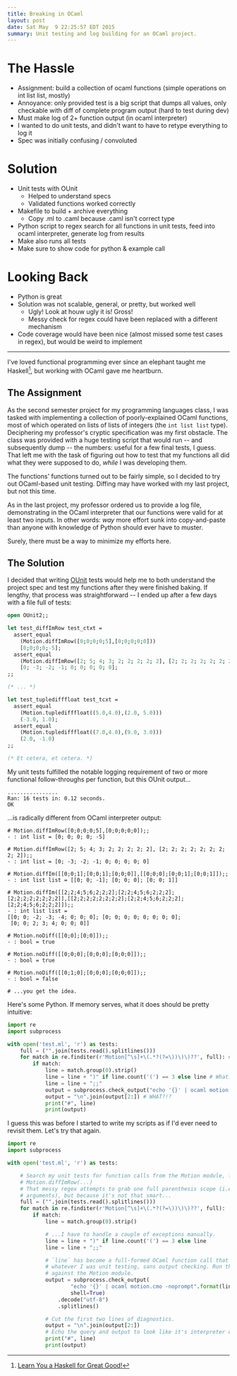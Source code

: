 ```yaml
---
title: Breaking in OCaml
layout: post
date: Sat May  9 22:25:57 EDT 2015
summary: Unit testing and log building for an OCaml project.
---
```


# The Hassle

- Assignment: build a collection of ocaml functions (simple operations on int list list, mostly)
- Annoyance: only provided test is a big script that dumps all values, only checkable with diff of complete program output (hard to test during dev)
- Must make log of 2+ function output (in ocaml interpreter)
- I wanted to do unit tests, and didn't want to have to retype everything to log it
- Spec was initially confusing / convoluted

# Solution 

- Unit tests with OUnit
  - Helped to understand specs
  - Validated functions worked correctly
- Makefile to build + archive everything
  - Copy .ml to .caml because .caml isn't correct type
- Python script to regex search for all functions in unit tests, feed into ocaml interpreter, generate log from results
- Make also runs all tests
- Make sure to show code for python & example call

# Looking Back

- Python is great
- Solution was not scalable, general, or pretty, but worked well
    - Ugly! Look at houw ugly it is! Gross!
    - Messy check for regex could have been replaced with a different mechanism
- Code coverage would have been nice (almost missed some test cases in regex), but would be weird to implement

* * *

I've loved functional programming ever since an elephant taught me Haskell[^1], but working with OCaml gave me heartburn.

[^1]: [Learn You a Haskell for Great Good!](http://learnyouahaskell.com/)

## The Assignment

As the second semester project for my programming languages class, I was tasked with implementing a collection of poorly-explained OCaml functions, most of which operated on lists of lists of integers (the `int list list` type). Deciphering my professor's cryptic specification was my first obstacle. The class was provided with a huge testing script that would run -- and subsequently dump -- the numbers: useful for a few final tests, I guess. That left me with the task of figuring out how to test that my functions all did what they were supposed to do, *while* I was developing them.

The functions' functions turned out to be fairly simple, so I decided to try out OCaml-based unit testing. Diffing may have worked with my last project, but not this time.

As in the last project, my professor ordered us to provide a log file, demonstrating in the OCaml interpreter that our functions were valid for at least two inputs. In other words: *way* more effort sunk into copy-and-paste than anyone with knowledge of Python should ever have to muster.

Surely, there must be a way to minimize my efforts here.

## The Solution

I decided that writing [OUnit](http://ounit.forge.ocamlcore.org/) tests would help me to both understand the project spec and test my functions after they were finished baking. If lengthy, that process was straightforward -- I ended up after a few days with a file full of tests:

```ocaml
open OUnit2;;

let test_diffImRow test_ctxt =
  assert_equal
    (Motion.diffImRow([0;0;0;0;5],[0;0;0;0;0]))
    [0;0;0;0;-5];
  assert_equal
    (Motion.diffImRow([2; 5; 4; 3; 2; 2; 2; 2; 2], [2; 2; 2; 2; 2; 2; 2; 2; 2]))
    [0; -3; -2; -1; 0; 0; 0; 0; 0];
;;

(* ... *)

let test_tupledifffloat test_tcxt =
  assert_equal
    (Motion.tupledifffloat((5.0,4.0),(2.0, 5.0)))
    (-3.0, 1.0);
  assert_equal
    (Motion.tupledifffloat((7.0,4.0),(9.0, 3.0)))
    (2.0, -1.0)
;;

(* Et cetera, et cetera. *)
```

My unit tests fulfilled the notable logging requirement of two or more functional follow-throughs per function, but this OUnit output...

```
................
Ran: 16 tests in: 0.12 seconds.
OK
```

...is radically different from OCaml interpreter output:

```
# Motion.diffImRow([0;0;0;0;5],[0;0;0;0;0]);;
- : int list = [0; 0; 0; 0; -5]

# Motion.diffImRow([2; 5; 4; 3; 2; 2; 2; 2; 2], [2; 2; 2; 2; 2; 2; 2; 2; 2]);;
- : int list = [0; -3; -2; -1; 0; 0; 0; 0; 0]

# Motion.diffIm([[0;0;1];[0;0;1];[0;0;0]],[[0;0;0];[0;0;1];[0;0;1]]);;
- : int list list = [[0; 0; -1]; [0; 0; 0]; [0; 0; 1]]

# Motion.diffIm([[2;2;4;5;6;2;2;2];[2;2;4;5;6;2;2;2];[2;2;2;2;2;2;2;2]],[[2;2;2;2;2;2;2;2];[2;2;4;5;6;2;2;2];[2;2;4;5;6;2;2;2]]);;
- : int list list =
[[0; 0; -2; -3; -4; 0; 0; 0]; [0; 0; 0; 0; 0; 0; 0; 0];
 [0; 0; 2; 3; 4; 0; 0; 0]]

# Motion.noDiff([[0;0];[0;0]]);;
- : bool = true

# Motion.noDiff([[0;0;0];[0;0;0];[0;0;0]]);;
- : bool = true

# Motion.noDiff([[0;1;0];[0;0;0];[0;0;0]]);;
- : bool = false

# ...you get the idea.
```

Here's some Python. If memory serves, what it does should be pretty intuitive:

```python
import re
import subprocess

with open('test.ml', 'r') as tests:
    full = ("".join(tests.read().splitlines()))
    for match in re.finditer(r'Motion[^\s]+\(.*?(?=\))\)\)??', full): # What?
        if match:
            line = match.group(0).strip()
            line = line + ")" if line.count('(') == 3 else line # What?!
            line = line + ";;"
            output = subprocess.check_output("echo '{}' | ocaml motion.cmo -noprompt".format(line), shell=True).decode("utf-8").splitlines()
            output = "\n".join(output[2:]) # WHAT?!?
            print("#", line)
            print(output)
```

I guess this was before I started to write my scripts as if I'd ever need to revisit them. Let's try that again.

```python
import re
import subprocess

with open('test.ml', 'r') as tests:

    # Search my unit tests for function calls from the Motion module, for example:
    # Motion.diffImRow(...)
    # That messy regex attempts to grab one full parenthesis scope (i.e. function
    # arguments), but because it's not that smart...
    full = ("".join(tests.read().splitlines()))
    for match in re.finditer(r'Motion[^\s]+\(.*?(?=\))\)\)??', full):
        if match:
            line = match.group(0).strip()

            # ...I have to handle a couple of exceptions manually.
            line = line + ")" if line.count('(') == 3 else line
            line = line + ";;"

            # `line` has become a full-formed OCaml function call that matches
            # whatever I was unit testing, sans output checking. Run that call
            # against the Motion module.
            output = subprocess.check_output(
                    "echo '{}' | ocaml motion.cmo -noprompt".format(line),
                    shell=True)
                .decode("utf-8")
                .splitlines()

            # Cut the first two lines of diagnostics.
            output = "\n".join(output[2:])
            # Echo the query and output to look like it's interpreter output.
            print("#", line)
            print(output)
```
